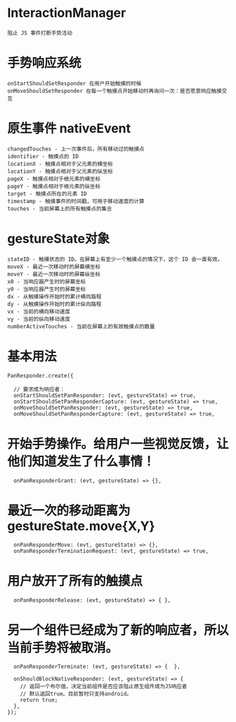 # InteractionManager
    阻止 JS 事件打断手势活动

# 手势响应系统
    onStartShouldSetResponder 在用户开始触摸的时候
    onMoveShouldSetResponder 在每一个触摸点开始移动时再询问一次：是否愿意响应触摸交互

# 原生事件 nativeEvent
    changedTouches - 上一次事件后，所有移动过的触摸点
    identifier - 触摸点的 ID
    locationX - 触摸点相对于父元素的横坐标
    locationY - 触摸点相对于父元素的纵坐标
    pageX - 触摸点相对于根元素的横坐标
    pageY - 触摸点相对于根元素的纵坐标
    target - 触摸点所在的元素 ID
    timestamp - 触摸事件的时间戳，可用于移动速度的计算
    touches - 当前屏幕上的所有触摸点的集合

# gestureState对象
    stateID - 触摸状态的 ID。在屏幕上有至少一个触摸点的情况下，这个 ID 会一直有效。
    moveX - 最近一次移动时的屏幕横坐标
    moveY - 最近一次移动时的屏幕纵坐标
    x0 - 当响应器产生时的屏幕坐标
    y0 - 当响应器产生时的屏幕坐标
    dx - 从触摸操作开始时的累计横向路程
    dy - 从触摸操作开始时的累计纵向路程
    vx - 当前的横向移动速度
    vy - 当前的纵向移动速度
    numberActiveTouches - 当前在屏幕上的有效触摸点的数量

# 基本用法
    PanResponder.create({
        
      // 要求成为响应者：
      onStartShouldSetPanResponder: (evt, gestureState) => true,
      onStartShouldSetPanResponderCapture: (evt, gestureState) => true,
      onMoveShouldSetPanResponder: (evt, gestureState) => true,
      onMoveShouldSetPanResponderCapture: (evt, gestureState) => true,

# 开始手势操作。给用户一些视觉反馈，让他们知道发生了什么事情！
      onPanResponderGrant: (evt, gestureState) => {},

# 最近一次的移动距离为gestureState.move{X,Y}
      onPanResponderMove: (evt, gestureState) => {},
      onPanResponderTerminationRequest: (evt, gestureState) => true,

# 用户放开了所有的触摸点
      onPanResponderRelease: (evt, gestureState) => { },

# 另一个组件已经成为了新的响应者，所以当前手势将被取消。  
      onPanResponderTerminate: (evt, gestureState) => {  },

      onShouldBlockNativeResponder: (evt, gestureState) => {
        // 返回一个布尔值，决定当前组件是否应该阻止原生组件成为JS响应者
        // 默认返回true。目前暂时只支持android。
        return true;
      },
    });